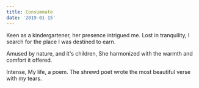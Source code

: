 ```yaml
---
title: Consummate
date: '2019-01-15'
---
```


Keen as a kindergartener,
her presence intrigued me.
Lost in tranquility,
I search for the place
I was destined to earn.

Amused by nature,
and it's children,
She harmonized with the warmth
and comfort it offered.

Intense,
My life, a poem.
The shrewd poet
wrote the most
beautiful verse
with my tears.
